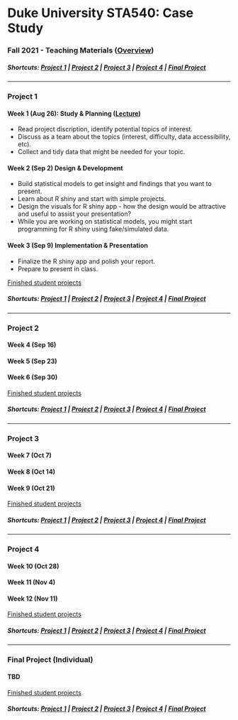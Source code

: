 # Duke University STA540: Case Study
### Fall 2021 - Teaching Materials ([Overview](/Overview.pdf))

##### Shortcuts: [Project 1](#project-1) | [Project 2](#project-2) | [Project 3](#project-3) | [Project 4](#project-4) | [Final Project](#final-project-individual)
----
### Project 1

#### Week 1 (Aug 26): Study & Planning ([Lecture](/Lectures/Lecture%201.pdf))

- Read project discription, identify potential topics of interest.
- Discuss as a team about the topics (interest, difficulty, data accessibility, etc).
- Collect and tidy data that might be needed for your topic.

#### Week 2 (Sep 2) Design & Development

- Build statistical models to get insight and findings that you want to present.
- Learn about R shiny and start with simple projects.
- Design the visuals for R shiny app - how the design would be attractive and useful to assist your presentation?
- While you are working on statistical models, you might start programming for R shiny using fake/simulated data.

#### Week 3 (Sep 9) Implementation & Presentation

- Finalize the R shiny app and polish your report.
- Prepare to present in class.


[Finished student projects]()

##### Shortcuts: [Project 1](#project-1) | [Project 2](#project-2) | [Project 3](#project-3) | [Project 4](#project-4) | [Final Project](#final-project-individual)
----

### Project 2

#### Week 4 (Sep 16)



#### Week 5 (Sep 23)



#### Week 6 (Sep 30)


[Finished student projects]()


##### Shortcuts: [Project 1](#project-1) | [Project 2](#project-2) | [Project 3](#project-3) | [Project 4](#project-4) | [Final Project](#final-project-individual)
----

### Project 3

#### Week 7 (Oct 7)



#### Week 8 (Oct 14)



#### Week 9 (Oct 21)


[Finished student projects]()

##### Shortcuts: [Project 1](#project-1) | [Project 2](#project-2) | [Project 3](#project-3) | [Project 4](#project-4) | [Final Project](#final-project-individual)
----


### Project 4

#### Week 10 (Oct 28)



#### Week 11 (Nov 4)



#### Week 12 (Nov 11)


[Finished student projects]()

##### Shortcuts: [Project 1](#project-1) | [Project 2](#project-2) | [Project 3](#project-3) | [Project 4](#project-4) | [Final Project](#final-project-individual)
----

### Final Project (Individual)

#### TBD

[Finished student projects]()

##### Shortcuts: [Project 1](#project-1) | [Project 2](#project-2) | [Project 3](#project-3) | [Project 4](#project-4) | [Final Project](#final-project-individual)
